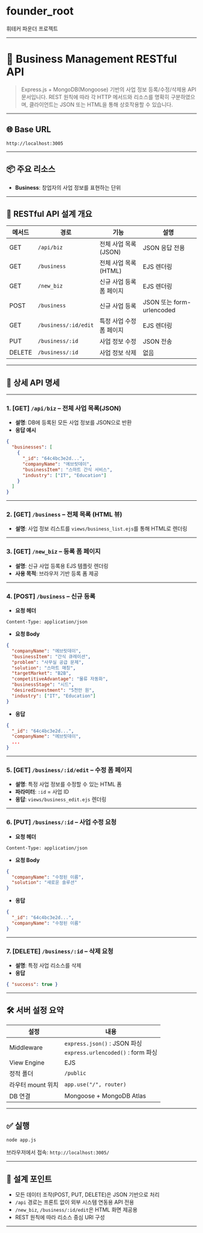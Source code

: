 # founder_root
휘테커 파운더 프로젝트

---

# 📘 Business Management RESTful API

> Express.js + MongoDB(Mongoose) 기반의 사업 정보 등록/수정/삭제용 API 문서입니다.
> REST 원칙에 따라 각 HTTP 메서드와 리소스를 명확히 구분하였으며, 클라이언트는 JSON 또는 HTML을 통해 상호작용할 수 있습니다.

---

## 🌐 Base URL

```
http://localhost:3005
```

---

## 📦 주요 리소스

* **Business**: 창업자의 사업 정보를 표현하는 단위

---

## 🧭 RESTful API 설계 개요

| 메서드    | 경로                   | 기능             | 설명                      |
| ------ | -------------------- | -------------- | ----------------------- |
| GET    | `/api/biz`           | 전체 사업 목록(JSON) | JSON 응답 전용              |
| GET    | `/business`          | 전체 사업 목록(HTML) | EJS 렌더링                 |
| GET    | `/new_biz`           | 신규 사업 등록 폼 페이지 | EJS 렌더링                 |
| POST   | `/business`          | 신규 사업 등록       | JSON 또는 form-urlencoded |
| GET    | `/business/:id/edit` | 특정 사업 수정 폼 페이지 | EJS 렌더링                 |
| PUT    | `/business/:id`      | 사업 정보 수정       | JSON 전송                 |
| DELETE | `/business/:id`      | 사업 정보 삭제       | 없음                      |

---

## 📘 상세 API 명세

---

### 1. \[GET] `/api/biz` – 전체 사업 목록(JSON)

* **설명**: DB에 등록된 모든 사업 정보를 JSON으로 반환
* **응답 예시**

```json
{
  "businesses": [
    {
      "_id": "64c4bc3e2d...",
      "companyName": "에브릿데이",
      "businessItem": "스마트 간식 서비스",
      "industry": ["IT", "Education"]
    }
  ]
}
```

---

### 2. \[GET] `/business` – 전체 목록 (HTML 뷰)

* **설명**: 사업 정보 리스트를 `views/business_list.ejs`를 통해 HTML로 렌더링

---

### 3. \[GET] `/new_biz` – 등록 폼 페이지

* **설명**: 신규 사업 등록용 EJS 템플릿 렌더링
* **사용 목적**: 브라우저 기반 등록 폼 제공

---

### 4. \[POST] `/business` – 신규 등록

* **요청 헤더**

```http
Content-Type: application/json
```

* **요청 Body**

```json
{
  "companyName": "에브릿데이",
  "businessItem": "간식 큐레이션",
  "problem": "사무실 공급 문제",
  "solution": "스마트 매칭",
  "targetMarket": "B2B",
  "competitiveAdvantage": "물류 자동화",
  "businessStage": "시드",
  "desiredInvestment": "5천만 원",
  "industry": ["IT", "Education"]
}
```

* **응답**

```json
{
  "_id": "64c4bc3e2d...",
  "companyName": "에브릿데이",
  ...
}
```

---

### 5. \[GET] `/business/:id/edit` – 수정 폼 페이지

* **설명**: 특정 사업 정보를 수정할 수 있는 HTML 폼
* **파라미터**: `:id` = 사업 ID
* **응답**: `views/business_edit.ejs` 렌더링

---

### 6. \[PUT] `/business/:id` – 사업 수정 요청

* **요청 헤더**

```http
Content-Type: application/json
```

* **요청 Body**

```json
{
  "companyName": "수정된 이름",
  "solution": "새로운 솔루션"
}
```

* **응답**

```json
{
  "_id": "64c4bc3e2d...",
  "companyName": "수정된 이름"
}
```

---

### 7. \[DELETE] `/business/:id` – 삭제 요청

* **설명**: 특정 사업 리소스를 삭제
* **응답**

```json
{ "success": true }
```

---

## 🛠 서버 설정 요약

| 설정           | 내용                                                             |
| ------------ | -------------------------------------------------------------- |
| Middleware   | `express.json()` : JSON 파싱<br>`express.urlencoded()` : form 파싱 |
| View Engine  | EJS                                                            |
| 정적 폴더        | `/public`                                                      |
| 라우터 mount 위치 | `app.use("/", router)`                                         |
| DB 연결        | Mongoose + MongoDB Atlas                                       |

---

## ✅ 실행

```bash
node app.js
```

브라우저에서 접속: `http://localhost:3005/`

---

## 🧠 설계 포인트

* 모든 데이터 조작(POST, PUT, DELETE)은 JSON 기반으로 처리
* `/api` 경로는 프론트 없이 외부 시스템 연동용 API 전용
* `/new_biz`, `/business/:id/edit`은 HTML 화면 제공용
* REST 원칙에 따라 리소스 중심 URI 구성

---
